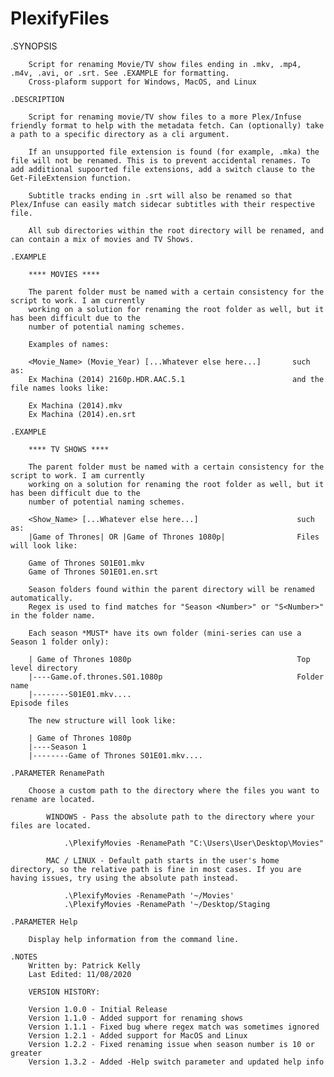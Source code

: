 # PlexifyFiles

.SYNOPSIS

        Script for renaming Movie/TV show files ending in .mkv, .mp4, .m4v, .avi, or .srt. See .EXAMPLE for formatting. 
        Cross-plaform support for Windows, MacOS, and Linux

    .DESCRIPTION

        Script for renaming movie/TV show files to a more Plex/Infuse friendly format to help with the metadata fetch. Can (optionally) take a path to a specific directory as a cli argument. 
        
        If an unsupported file extension is found (for example, .mka) the file will not be renamed. This is to prevent accidental renames. To add additional supoorted file extensions, add a switch clause to the Get-FileExtension function. 
        
        Subtitle tracks ending in .srt will also be renamed so that Plex/Infuse can easily match sidecar subtitles with their respective file. 

        All sub directories within the root directory will be renamed, and can contain a mix of movies and TV Shows. 
        
    .EXAMPLE

        **** MOVIES ****

        The parent folder must be named with a certain consistency for the script to work. I am currently
        working on a solution for renaming the root folder as well, but it has been difficult due to the
        number of potential naming schemes. 
        
        Examples of names:

        <Movie_Name> (Movie_Year) [...Whatever else here...]       such as:
        Ex Machina (2014) 2160p.HDR.AAC.5.1                        and the file names looks like:
        
        Ex Machina (2014).mkv
        Ex Machina (2014).en.srt

    .EXAMPLE

        **** TV SHOWS ****

        The parent folder must be named with a certain consistency for the script to work. I am currently
        working on a solution for renaming the root folder as well, but it has been difficult due to the
        number of potential naming schemes. 

        <Show_Name> [...Whatever else here...]                      such as:
        |Game of Thrones| OR |Game of Thrones 1080p|                Files will look like:

        Game of Thrones S01E01.mkv
        Game of Thrones S01E01.en.srt

        Season folders found within the parent directory will be renamed automatically.
        Regex is used to find matches for "Season <Number>" or "S<Number>" in the folder name.

        Each season *MUST* have its own folder (mini-series can use a Season 1 folder only):

        | Game of Thrones 1080p                                     Top level directory
        |----Game.of.thrones.S01.1080p                              Folder name
        |--------S01E01.mkv....                                     Episode files

        The new structure will look like:

        | Game of Thrones 1080p
        |----Season 1
        |--------Game of Thrones S01E01.mkv....

    .PARAMETER RenamePath

        Choose a custom path to the directory where the files you want to rename are located. 

            WINDOWS - Pass the absolute path to the directory where your files are located. 

                .\PlexifyMovies -RenamePath "C:\Users\User\Desktop\Movies"

            MAC / LINUX - Default path starts in the user's home directory, so the relative path is fine in most cases. If you are having issues, try using the absolute path instead. 
                                  
                .\PlexifyMovies -RenamePath '~/Movies'
                .\PlexifyMovies -RenamePath '~/Desktop/Staging

    .PARAMETER Help

        Display help information from the command line.

    .NOTES
        Written by: Patrick Kelly
        Last Edited: 11/08/2020

        VERSION HISTORY:

        Version 1.0.0 - Initial Release
        Version 1.1.0 - Added support for renaming shows
        Version 1.1.1 - Fixed bug where regex match was sometimes ignored
        Version 1.2.1 - Added support for MacOS and Linux
        Version 1.2.2 - Fixed renaming issue when season number is 10 or greater
        Version 1.3.2 - Added -Help switch parameter and updated help info